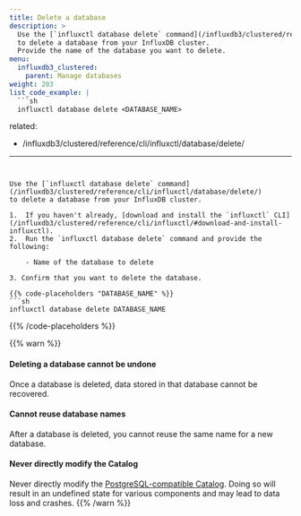 ```yaml
---
title: Delete a database
description: >
  Use the [`influxctl database delete` command](/influxdb3/clustered/reference/cli/influxctl/database/delete/)
  to delete a database from your InfluxDB cluster.
  Provide the name of the database you want to delete.
menu:
  influxdb3_clustered:
    parent: Manage databases
weight: 203
list_code_example: |
  ```sh
  influxctl database delete <DATABASE_NAME>
  ```
related:
  - /influxdb3/clustered/reference/cli/influxctl/database/delete/
---
```


Use the [`influxctl database delete` command](/influxdb3/clustered/reference/cli/influxctl/database/delete/)
to delete a database from your InfluxDB cluster.

1.  If you haven't already, [download and install the `influxctl` CLI](/influxdb3/clustered/reference/cli/influxctl/#download-and-install-influxctl).
2.  Run the `influxctl database delete` command and provide the following:

    - Name of the database to delete

3. Confirm that you want to delete the database.

{{% code-placeholders "DATABASE_NAME" %}}
```sh
influxctl database delete DATABASE_NAME
```
{{% /code-placeholders %}}

{{% warn %}}
#### Deleting a database cannot be undone

Once a database is deleted, data stored in that database cannot be recovered.

#### Cannot reuse database names

After a database is deleted, you cannot reuse the same name for a new database.

#### Never directly modify the Catalog

Never directly modify the [PostgreSQL-compatible Catalog](/influxdb3/clustered/reference/internals/storage-engine/#catalog).
 Doing so will result in an undefined state for various components and may lead to data loss and crashes.
{{% /warn %}}
